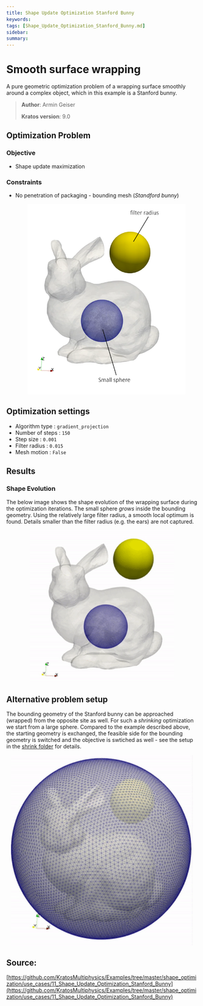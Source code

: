 ```yaml
---
title: Shape Update Optimization Stanford Bunny
keywords: 
tags: [Shape_Update_Optimization_Stanford_Bunny.md]
sidebar: 
summary: 
---
```

# Smooth surface wrapping

A pure geometric optimization problem of a wrapping surface smoothly around a complex object, which in this example is a Stanford bunny.

> **Author**: Armin Geiser
>
> **Kratos version**: 9.0

## Optimization Problem

### Objective
- Shape update maximization

### Constraints
- No penetration of packaging - bounding mesh (*Standford bunny*)

  <p align="center">
    <img src="https://raw.githubusercontent.com/KratosMultiphysics/Examples/master/shape_optimization/use_cases/11_Shape_Update_Optimization_Stanford_Bunny/images/bunny_opt_setup.png" height="500">
  </p>

## Optimization settings
- Algorithm type : `gradient_projection`
- Number of steps : `150`
- Step size : `0.001`
- Filter radius : `0.015`
- Mesh motion : `False`

## Results

### Shape Evolution
The below image shows the shape evolution of the wrapping surface during the optimization iterations. The small sphere *grows* inside the bounding geometry. Using the relatively large filter radius, a smooth local optimum is found. Details smaller than the filter radius (e.g. the ears) are not captured.

<p align="center">
    <img src="https://raw.githubusercontent.com/KratosMultiphysics/Examples/master/shape_optimization/use_cases/11_Shape_Update_Optimization_Stanford_Bunny/images/bunny_results_smallSphere.gif" height="400">
</p>


## Alternative problem setup

The bounding geometry of the Stanford bunny can be approached (wrapped) from the opposite site as well. For such a *shrinking* optimization we start from a large sphere. Compared to the example described above, the starting geometry is exchanged, the feasible side for the bounding geometry is switched and the objective is swtiched as well - see the setup in the [shrink folder](shrink) for details.

  <p align="center">
    <img src="https://raw.githubusercontent.com/KratosMultiphysics/Examples/master/shape_optimization/use_cases/11_Shape_Update_Optimization_Stanford_Bunny/images/bunny_results_largeSphere.gif" height="500">
  </p>



## Source: 
[https://github.com/KratosMultiphysics/Examples/tree/master/shape_optimization/use_cases/11_Shape_Update_Optimization_Stanford_Bunny](https://github.com/KratosMultiphysics/Examples/tree/master/shape_optimization/use_cases/11_Shape_Update_Optimization_Stanford_Bunny)
